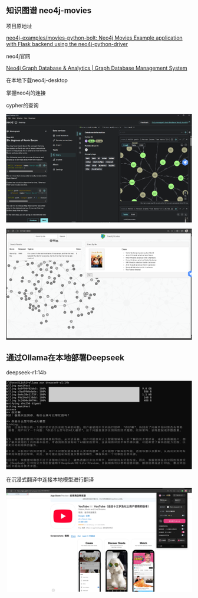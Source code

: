 ## 知识图谱 neo4j-movies

项目原地址

[neo4j-examples/movies-python-bolt: Neo4j Movies Example application with Flask backend using the neo4j-python-driver](https://github.com/neo4j-examples/movies-python-bolt?tab=readme-ov-file)

neo4j官网

[Neo4j Graph Database &amp; Analytics | Graph Database Management System](https://neo4j.com/)

在本地下载neo4j-desktop

掌握neo4j的连接

cypher的查询

![1760357336982](image/Node/1760357336982.png)

![1760357360549](image/Node/1760357360549.png)

## 通过Ollama在本地部署Deepseek

deepseek-r1:14b

![1760439941859](image/Node/1760439941859.png)

在沉浸式翻译中连接本地模型进行翻译

![1760444754681](image/Node/1760444754681.png)
